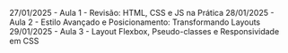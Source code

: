 27/01/2025 - Aula 1 - Revisão: HTML, CSS e JS na Prática
28/01/2025 - Aula 2 - Estilo Avançado e Posicionamento: Transformando Layouts
29/01/2025 - Aula 3 - Layout Flexbox, Pseudo-classes e Responsividade em CSS